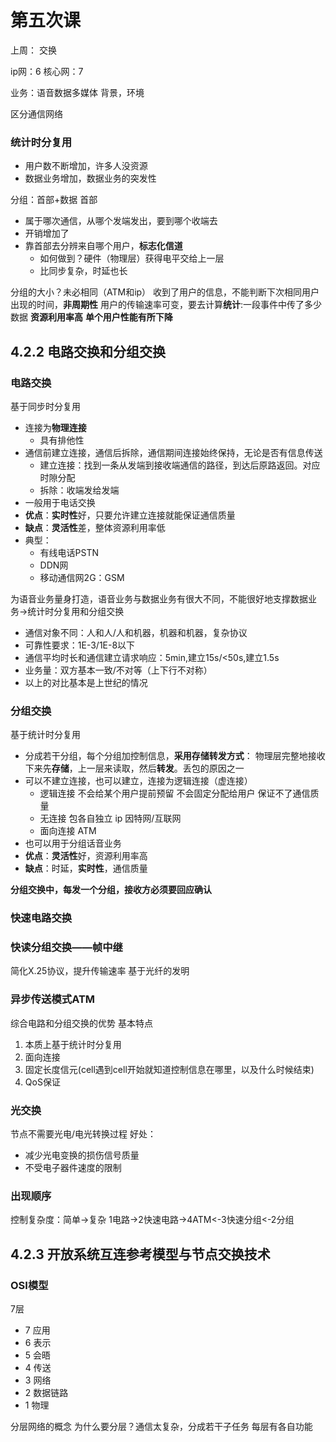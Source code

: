 # 第五次课

上周：
交换

ip网：6
核心网：7

业务：语音数据多媒体
背景，环境

区分通信网络

### 统计时分复用
- 用户数不断增加，许多人没资源
- 数据业务增加，数据业务的突发性

分组：首部+数据
首部
- 属于哪次通信，从哪个发端发出，要到哪个收端去
- 开销增加了
- 靠首部去分辨来自哪个用户，**标志化信道**
  - 如何做到？硬件（物理层）获得电平交给上一层
  - 比同步复杂，时延也长

分组的大小？未必相同（ATM和ip）
收到了用户的信息，不能判断下次相同用户出现的时间，**非周期性**
用户的传输速率可变，要去计算**统计**:一段事件中传了多少数据
**资源利用率高**
**单个用户性能有所下降**


## 4.2.2 电路交换和分组交换

### 电路交换
基于同步时分复用

- 连接为**物理连接**
  - 具有排他性
- 通信前建立连接，通信后拆除，通信期间连接始终保持，无论是否有信息传送
  - 建立连接：找到一条从发端到接收端通信的路径，到达后原路返回。对应时隙分配
  - 拆除：收端发给发端
- 一般用于电话交换
- **优点**：**实时性**好，只要允许建立连接就能保证通信质量
- **缺点**：**灵活性**差，整体资源利用率低
- 典型：
  - 有线电话PSTN
  - DDN网
  - 移动通信网2G：GSM

为语音业务量身打造，语音业务与数据业务有很大不同，不能很好地支撑数据业务->统计时分复用和分组交换
- 通信对象不同：人和人/人和机器，机器和机器，复杂协议
- 可靠性要求：1E-3/1E-8以下
- 通信平均时长和通信建立请求响应：5min,建立15s/<50s,建立1.5s
- 业务量：双方基本一致/不对等（上下行不对称）
- 以上的对比基本是上世纪的情况

### 分组交换
基于统计时分复用
- 分成若干分组，每个分组加控制信息，**采用存储转发方式**：
物理层完整地接收下来先**存储**，上一层来读取，然后**转发**。丢包的原因之一
- 可以不建立连接，也可以建立，连接为逻辑连接（虚连接）
  - 逻辑连接
    不会给某个用户提前预留
    不会固定分配给用户
    保证不了通信质量
  - 无连接
    包各自独立
    ip
    因特网/互联网
  - 面向连接
    ATM
- 也可以用于分组话音业务
- **优点**：**灵活性**好，资源利用率高
- **缺点**：时延，**实时性**，通信质量

**分组交换中，每发一个分组，接收方必须要回应确认**

### 快速电路交换
### 快读分组交换——帧中继
简化X.25协议，提升传输速率
基于光纤的发明

### 异步传送模式ATM
综合电路和分组交换的优势
基本特点
1. 本质上基于统计时分复用
2. 面向连接
3. 固定长度信元(cell遇到cell开始就知道控制信息在哪里，以及什么时候结束)
4. QoS保证

### 光交换
节点不需要光电/电光转换过程
好处：
- 减少光电变换的损伤信号质量
- 不受电子器件速度的限制

### 出现顺序
控制复杂度：简单->复杂
1电路->2快速电路->4ATM<-3快速分组<-2分组

## 4.2.3 开放系统互连参考模型与节点交换技术

### OSI模型
7层
- 7 应用
- 6 表示
- 5 会晤
- 4 传送
- 3 网络
- 2 数据链路
- 1 物理

分层网络的概念
为什么要分层？通信太复杂，分成若干子任务
每层有各自功能
